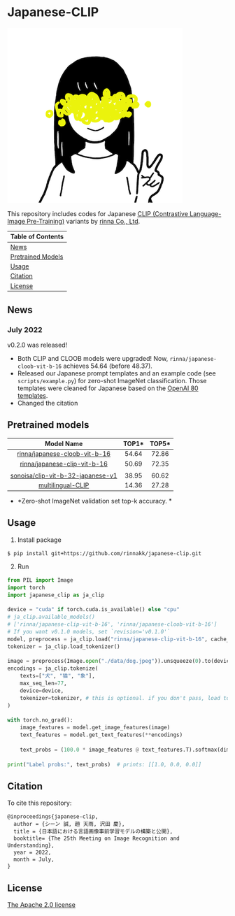 # Japanese-CLIP
![rinna-icon](./data/rinna.png)

This repository includes codes for Japanese [CLIP (Contrastive Language-Image Pre-Training)](https://arxiv.org/abs/2103.00020) variants by [rinna Co., Ltd](https://rinna.co.jp/).

| Table of Contents |
|-|
| [News](#news) |
| [Pretrained Models](#Pretrained-Models) |
| [Usage](#Usage) |
| [Citation](#Citation) |
| [License](#License) |

## News
### July 2022
v0.2.0 was released!
- Both CLIP and CLOOB models were upgraded! Now, `rinna/japanese-cloob-vit-b-16` achieves 54.64 (before 48.37).
- Released our Japanese prompt templates and an example code (see `scripts/example.py`) for zero-shot ImageNet classification. Those templates were cleaned for Japanese based on the [OpenAI 80 templates](https://github.com/openai/CLIP/blob/main/notebooks/Prompt_Engineering_for_ImageNet.ipynb).
- Changed the citation


## Pretrained models

| Model Name | TOP1\* |  TOP5\* |
|:--------:|:--:|:---:|
| [rinna/japanese-cloob-vit-b-16](https://huggingface.co/rinna/japanese-cloob-vit-b-16) | 54.64 | 72.86 | 
| [rinna/japanese-clip-vit-b-16](https://huggingface.co/rinna/japanese-clip-vit-b-16) | 50.69 | 72.35 |
| | | |
| [sonoisa/clip-vit-b-32-japanese-v1](https://huggingface.co/sonoisa/clip-vit-b-32-japanese-v1) | 38.95 | 60.62 |
| [multilingual-CLIP](https://huggingface.co/sentence-transformers/clip-ViT-B-32-multilingual-v1) | 14.36 | 27.28 |

* \*Zero-shot ImageNet validation set top-k accuracy. *

## Usage

1. Install package
```shell
$ pip install git+https://github.com/rinnakk/japanese-clip.git
```
2. Run
```python
from PIL import Image
import torch
import japanese_clip as ja_clip

device = "cuda" if torch.cuda.is_available() else "cpu"
# ja_clip.available_models()
# ['rinna/japanese-clip-vit-b-16', 'rinna/japanese-cloob-vit-b-16']
# If you want v0.1.0 models, set `revision='v0.1.0'`
model, preprocess = ja_clip.load("rinna/japanese-clip-vit-b-16", cache_dir="/tmp/japanese_clip", device=device)
tokenizer = ja_clip.load_tokenizer()

image = preprocess(Image.open("./data/dog.jpeg")).unsqueeze(0).to(device)
encodings = ja_clip.tokenize(
    texts=["犬", "猫", "象"],
    max_seq_len=77,
    device=device,
    tokenizer=tokenizer, # this is optional. if you don't pass, load tokenizer each time
)

with torch.no_grad():
    image_features = model.get_image_features(image)
    text_features = model.get_text_features(**encodings)
    
    text_probs = (100.0 * image_features @ text_features.T).softmax(dim=-1)

print("Label probs:", text_probs)  # prints: [[1.0, 0.0, 0.0]]
```

## Citation 
To cite this repository:
```shell
@inproceedings{japanese-clip,
  author = {シーン 誠, 趙 天雨, 沢田 慶},
  title = {日本語における言語画像事前学習モデルの構築と公開},
  booktitle= {The 25th Meeting on Image Recognition and Understanding},
  year = 2022,
  month = July,
}
```

## License
[The Apache 2.0 license](https://www.apache.org/licenses/LICENSE-2.0)
